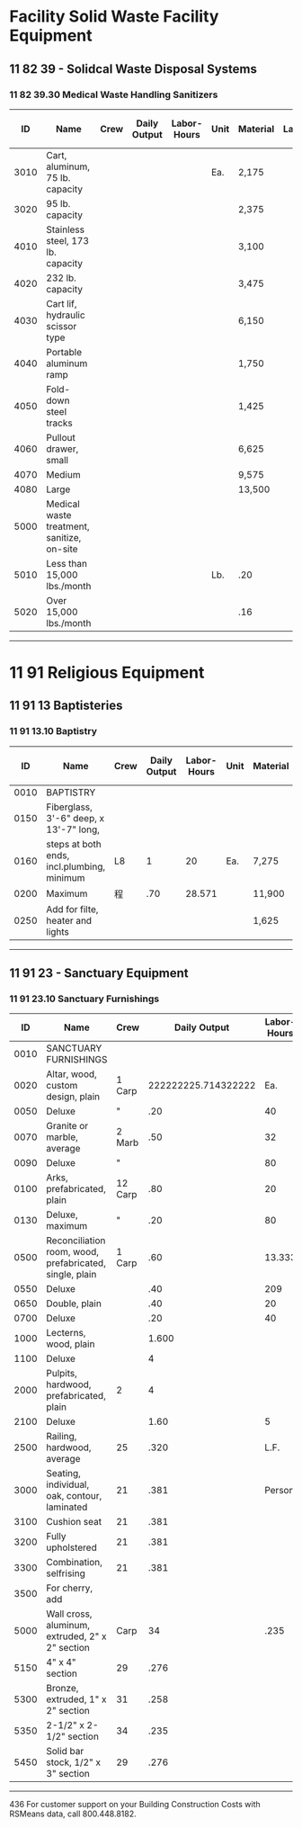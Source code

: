 # Facility Solid Waste Facility Equipment

## 11 82 39 - Solidcal Waste Disposal Systems

### 11 82 39.30 Medical Waste Handling Sanitizers

| ID    | Name                                                      | Crew | Daily Output | Labor-Hours | Unit | Material | Labor | Equipment | Total  | Total Incl O&P |
|-------|-----------------------------------------------------------|------|-------------|-------------|------|----------|-------|-----------|--------|----------------|
| 3010  | Cart, aluminum, 75 lb. capacity                           |      |             |             | Ea.  | 2,175    |       |           | 2,175  | 2,400          |
| 3020  | 95 lb. capacity                                           |      |             |             |      | 2,375    |       |           | 2,375  | 2,600          |
| 4010  | Stainless steel, 173 lb. capacity                         |      |             |             |      | 3,100    |       |           | 3,100  | 3,425          |
| 4020  | 232 lb. capacity                                          |      |             |             |      | 3,475    |       |           | 3,475  | 3,825          |
| 4030  | Cart lif, hydraulic scissor type                          |      |             |             |      | 6,150    |       |           | 6,150  | 6,775          |
| 4040  | Portable aluminum ramp                                    |      |             |             |      | 1,750    |       |           | 1,750  | 1,900          |
| 4050  | Fold-down steel tracks                                    |      |             |             |      | 1,425    |       |           | 1,425  | 1,550          |
| 4060  | Pullout drawer, small                                     |      |             |             |      | 6,625    |       |           | 6,625  | 7,300          |
| 4070  | Medium                                                    |      |             |             |      | 9,575    |       |           | 9,575  | 10,500         |
| 4080  | Large                                                     |      |             |             |      | 13,500   |       |           | 13,500 | 14,900         |
| 5000  | Medical waste treatment, sanitize, on-site                |      |             |             |      |          |       |           |        |                |
| 5010  | Less than 15,000 lbs./month                               |      |             |             | Lb.  | .20      |       |           | .270   | 22             |
| 5020  | Over 15,000 lbs./month                                    |      |             |             |      | .16      |       |           | .16    | .18            |

---

# 11 91 Religious Equipment

## 11 91 13 Baptisteries

### 11 91 13.10 Baptistry

| ID    | Name                                                                 | Crew | Daily Output | Labor-Hours | Unit | Material | Labor | Equipment | Total   | Total Incl O&P |
|-------|----------------------------------------------------------------------|------|-------------|-------------|------|----------|-------|-----------|---------|----------------|
| 0010  | BAPTISTRY                                                            |      |             |             |      |          |       |           |         |                |
| 0150  | Fiberglass, 3'-6" deep, x 13'-7" long,                               |      |             |             |      |          |       |           |         |                |
| 0160  | steps at both ends, incl.plumbing, minimum                           | L8   | 1           | 20          | Ea.  | 7,275    | 1,175 |           | 8,450   | 9,750          |
| 0200  | Maximum                                                              | 程   | .70         | 28.571      |      | 11,900   | 1,675 |           | 13,575  | 15,500         |
| 0250  | Add for filte, heater and lights                                     |      |             |             |      | 1,625    |       |           | 1,625   | 1,800          |

---

## 11 91 23 - Sanctuary Equipment

### 11 91 23.10 Sanctuary Furnishings

| ID    | Name                                                                 | Crew   | Daily Output | Labor-Hours | Unit   | Material | Labor | Equipment | Total    | Total Incl O&P |
|-------|----------------------------------------------------------------------|--------|-------------|-------------|--------|----------|-------|-----------|----------|----------------|
| 0010  | SANCTUARY FURNISHINGS                                                |        |             |             |        |          |       |           |          |                |
| 0020  | Altar, wood, custom design, plain                                    | 1 Carp | 222222225.714322222 | Ea. | 2,675    | 320   |           | 2,995    | 3,425          |
| 0050  | Deluxe                                                               | "      | .20         | 40          |        | 12,800   | 2,250 |           | 15,050   | 17,500         |
| 0070  | Granite or marble, average                                           | 2 Marb | .50         | 32          |        | 12,400   | 1,750 |           | 14,150   | 16,400         |
| 0090  | Deluxe                                                               | "      |             | 80          |        | 33,800   | 4,400 |           | 38,200   | 43,800         |
| 0100  | Arks, prefabricated, plain                                           | 12 Carp| .80         | 20          |        | 9,500    | 1,125 |           | 10,625   | 12,200         |
| 0130  | Deluxe, maximum                                                      | "      | .20         | 80          |        | 135,500  | 4,500 |           | 140,000  | 155,500        |
| 0500  | Reconciliation room, wood, prefabricated, single, plain              | 1 Carp | .60         | 13.333      |        | 3,100    | 750   |           | 3,850    | 4,525          |
| 0550  | Deluxe                                                               |        | .40         | 209         |        | 7,675    | 1,125 |           | 8,800    | 10,100         |
| 0650  | Double, plain                                                        |        | .40         | 20          |        | 5,625    | 1,125 |           | 6,750    | 7,875          |
| 0700  | Deluxe                                                               |        | .20         | 40          |        | 17,500   | 2,250 |           | 19,750   | 22,600         |
| 1000  | Lecterns, wood, plain                                                |        | 1.600       |             |        | 284      | 90    |           | 374      | 445            |
| 1100  | Deluxe                                                               |        | 4           |             |        | 6,300    | 225   |           | 6,525    | 7,250          |
| 2000  | Pulpits, hardwood, prefabricated, plain                              | 2      | 4           |             |        | 1,475    | 225   |           | 1,700    | 1,950          |
| 2100  | Deluxe                                                               |        | 1.60        | 5           |        | 13,000   | 282   |           | 13,282   | 14,700         |
| 2500  | Railing, hardwood, average                                           | 25     | .320        | L.F.        | 217    | 18       |           | 235      | 266            |
| 3000  | Seating, individual, oak, contour, laminated                         | 21     | .381        | Person      | 228    | 21.50    |           | 249.50   | 283            |
| 3100  | Cushion seat                                                         | 21     | .381        |             | 208    | 21.50    |           | 229.50   | 261            |
| 3200  | Fully upholstered                                                    | 21     | .381        |             | 192    | 21.50    |           | 213.50   | 243            |
| 3300  | Combination, selfrising                                              | 21     | .381        |             | 365    | 21.50    |           | 386.50   | 430            |
| 3500  | For cherry, add                                                      |        |             |             |        | 30 %     |       |           |          |                |
| 5000  | Wall cross, aluminum, extruded, 2" x 2" section                      | Carp   | 34          | .235        | L.F.   | 240      | 13.25 |           | 253.25   | 284            |
| 5150  | 4" x 4" section                                                      | 29     | .276        |             | 345    | 15.55    |           | 360.55   | 405            |
| 5300  | Bronze, extruded, 1" x 2" section                                    | 31     | .258        |             | 475    | 14.55    |           | 489.55   | 540            |
| 5350  | 2-1/2" x 2-1/2" section                                              | 34     | .235        |             | 715    | 13.25    |           | 728.25   | 810            |
| 5450  | Solid bar stock, 1/2" x 3" section                                   | 29     | .276        |             | 940    | 15.55    |           | 955.55   | 1,050          |

---

436 For customer support on your Building Construction Costs with RSMeans data, call 800.448.8182.